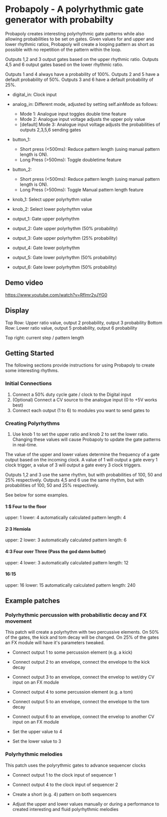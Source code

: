 # Probapoly - A polyrhythmic gate generator with probabilty

Probapoly creates interesting polyrhythmic gate patterns while also allowing probabilities to be set
on gates. Given values for and upper and lower rhythmic ratios, Probapoly will create a looping
pattern as short as possible with no repetition of the pattern within the loop.

Outputs 1,2 and 3 output gates based on the upper rhythmic ratio. Outputs 4,5 and 6 output gates
based on the lower rhythmic ratio.

Outputs 1 and 4 always have a probability of 100%. Outputs 2 and 5 have a default probability of
50%. Outputs 3 and 6 have a default probability of 25%.

- digital_in: Clock input
- analog_in: Different mode, adjusted by setting self.ainMode as follows:
    - Mode 1: Analogue input toggles double time feature
    - Mode 2: Analogue input voltage adjusts the upper poly value
    - [default] Mode 3: Analogue input voltage adjusts the probabilities of outputs 2,3,5,6 sending
      gates

- button_1:
    - Short press (<500ms): Reduce pattern length (using manual pattern length is ON).
    - Long Press (>500ms): Toggle doubletime feature
- button_2:
    - Short press (<500ms): Reduce pattern length (using manual pattern length is ON).
    - Long Press (>500ms): Toggle Manual pattern length feature

- knob_1: Select upper polyrhythm value
- knob_2: Select lower polyrhythm value

- output_1: Gate upper polyrhythm
- output_2: Gate upper polyrhythm (50% probability)
- output_3: Gate upper polyrhythm (25% probability)
- output_4: Gate lower polyrhythm
- output_5: Gate lower polyrhythm (50% probability)
- output_6: Gate lower polyrhythm (50% probability)

## Demo video

https://www.youtube.com/watch?v=Rflmr2yJYG0

## Display

Top Row: Upper ratio value, output 2 probability, output 3 probability
Bottom Row: Lower ratio value, output 5 probability, output 6 probability

Top right: current step / pattern length

## Getting Started

The following sections provide instructions for using Probapoly to create some interesting rhythms.

### Initial Connections

1. Connect a 50% duty cycle gate / clock to the Digital input
2. (Optional) Connect a CV source to the analogue input (0 to +5V works best)
3. Connect each output (1 to 6) to modules you want to send gates to

### Creating Polyrhythms

1. Use knob 1 to set the upper ratio and knob 2 to set the lower ratio. Changing these values will
   cause Probapoly to update the gate patterns in real-time.

The value of the upper and lower values determine the frequency of a gate output based on the
incoming clock. A value of 1 will output a gate every 1 clock trigger, a value of 3 will output a
gate every 3 clock triggers.

Outputs 1,2 and 3 use the same rhythm, but with probabilities of 100, 50 and 25% respectively.
Outputs 4,5 and 6 use the same rhythm, but with probabilities of 100, 50 and 25% respectively.

See below for some examples.

#### 1:$ Four to the floor
upper: 1
lower: 4
automatically calculated pattern length: 4

#### 2:3 Hemiola
upper: 2
lower: 3
automatically calculated pattern length: 6

#### 4:3 Four over Three (Pass the god damn butter)
upper: 4
lower: 3
automatically calculated pattern length: 12

#### 16:15
upper: 16
lower: 15
automatically calculated pattern length: 240

## Example patches

### Polyrhythmic percussion with probabilistic decay and FX movement

This patch will create a polyrhythm with two percussive elements. On 50% of the gates, the kick and
tom decay will be changed. On 25% of the gates an FX module will have it's parameters tweaked.

- Connect output 1 to some percussion element (e.g. a kick)
- Connect output 2 to an envelope, connect the envelope to the kick decay
- Connect output 3 to an envelope, connect the envelop to wet/dry CV input on an FX module

- Connect output 4 to some percussion element (e.g. a tom)
- Connect output 5 to an envelope, connect the envelope to the tom decay
- Connect output 6 to an envelope, connect the envelop to another CV input on an FX module

- Set the upper value to 4
- Set the lower value to 3

### Polyrhythmic melodies

This patch uses the polyrythmic gates to advance sequencer clocks

- Connect output 1 to the clock input of sequencer 1
- Connect output 4 to the clock input of sequencer 2

- Create a short (e.g. 4) pattern on both sequencers

- Adjust the upper and lower values manually or during a performance to created interesting and
  fluid polyrhythmic melodies
